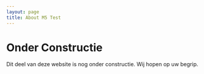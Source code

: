 ```yaml
---
layout: page
title: About M5 Test
---
```

# Onder Constructie

Dit deel van deze website is nog onder constructie. Wij hopen op uw begrip.
